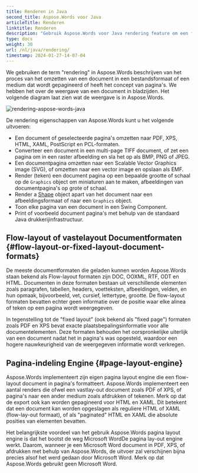 ```yaml
---
title: Renderen in Java
second_title: Aspose.Words voor Java
articleTitle: Renderen
linktitle: Renderen
description: "Gebruik Aspose.Words voor Java rendering feature om een flow-layout document te formatteren naar pagina's en een dergelijk document of geselecteerde pagina's om te zetten naar een ander document (PDF, HTML, XPS, etc.) of afbeelding (TIFF, PNG, SVG, enz.) formaten voor het bekijken, verdere conversies of afdrukken."
type: docs
weight: 30
url: /nl/java/rendering/
timestamp: 2024-01-27-14-07-04
---
```


We gebruiken de term "rendering" in Aspose.Words beschrijven van het proces van het omzetten van een document in een bestandsformaat of een medium dat wordt gepagineerd of heeft het concept van pagina's. We hebben het over de weergave van een document in bladzijden. Het volgende diagram laat zien wat de weergave is in Aspose.Words.

![rendering-aspose-words-java](/words/java/rendering/rendering-1.png)

De rendering eigenschappen van Aspose.Words kunt u het volgende uitvoeren:

- Een document of geselecteerde pagina's omzetten naar PDF, XPS, HTML, XAML, PostScript en PCL-formaten.
- Converteer een document in een multi-page TIFF document, of zet een pagina om in een raster afbeelding en sla het op als BMP, PNG of JPEG.
- Een documentpagina omzetten naar een Scalable Vector Graphics image (SVG), of omzetten naar een vector image en opslaan als EMF.
- Render (teken) een document pagina op een bepaalde grootte of schaal op de `Graphics` object om miniaturen aan te maken, afbeeldingen van documentpagina's op grote of schaal.
- Render a [Shape](https://reference.aspose.com/words/java/com.aspose.words/shape/) object apart van het document naar een afbeeldingsformaat of naar een `Graphics` object.
- Toon elke pagina van een document in een Swing Component.
- Print of voorbeeld document pagina's met behulp van de standaard Java drukkerijinfrastructuur.

## Flow-layout of vastelayout Documentformaten {#flow-layout-or-fixed-layout-document-formats}

De meeste documentformaten die geladen kunnen worden Aspose.Words staan bekend als Flow-layout formaten zijn DOC, OOXML, RTF, ODT en HTML. Documenten in deze formaten bestaan uit verschillende elementen zoals paragrafen, tabellen, headers, voetteksten, afbeeldingen, velden, en hun opmaak, bijvoorbeeld, vet, cursief, lettertype, grootte. De flow-layout formaten bevatten echter geen informatie over de positie waar elke alinea of teken op een pagina wordt weergegeven.

In tegenstelling tot de "fixed layout" (ook bekend als "fixed page") formaten zoals PDF en XPS bevat exacte plaatsbepalingsinformatie voor alle documentelementen. Deze formaten behouden het oorspronkelijke uiterlijk van een document nadat het in pagina's was opgesteld, waardoor een hogere nauwkeurigheid van de weergegeven informatie wordt verkregen.

## Pagina-indeling Engine {#page-layout-engine}

Aspose.Words implementeert zijn eigen pagina layout engine die een flow-layout document in pagina's formatteert. Aspose.Words implementeert een aantal renders die ofwel een vastlay-out document zoals PDF of XPS, of pagina's naar een ander medium zoals afdrukken of tekenen. Merk op dat de export ook kan worden gepagineerd voor HTML en XAML. Dit betekent dat een document kan worden opgeslagen als reguliere HTML of XAML (flow-lay-out formaat), of als "paginated" HTML en XAML die absolute posities van elementen bevatten.

Het belangrijkste voordeel van het gebruik Aspose.Words pagina layout engine is dat het bootst de weg Microsoft WordDe pagina lay-out engine werkt. Daarom, wanneer je een Microsoft Word document in PDF, XPS, of afdrukken met behulp van Aspose.Words, de uitvoer zal verschijnen bijna precies alsof het werd gedaan door Microsoft Word. Merk op dat Aspose.Words gebruikt geen Microsoft Word.
